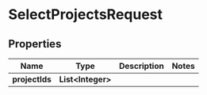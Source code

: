 

# SelectProjectsRequest


## Properties

Name | Type | Description | Notes
------------ | ------------- | ------------- | -------------
**projectIds** | **List&lt;Integer&gt;** |  | 




